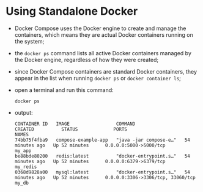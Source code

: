 # Using Standalone Docker

- Docker Compose uses the Docker engine to create and manage the containers, which means they are actual Docker containers running on the system;
- the `docker ps` command lists all active Docker containers managed by the Docker engine, regardless of how they were created;
- since Docker Compose containers are standard Docker containers, they appear in the list when running `docker ps` or `docker container ls`;


- open a terminal and run this command:

    ```commandline
    docker ps
    ```

- output:

    ```commandline
    CONTAINER ID   IMAGE                 COMMAND                  CREATED          STATUS             PORTS                               NAMES
    74bb75f4fba9   compose-example-app   "java -jar compose-e…"   54 minutes ago   Up 52 minutes      0.0.0.0:5000->5000/tcp              my_app
    be88bde80200   redis:latest          "docker-entrypoint.s…"   54 minutes ago   Up 52 minutes      0.0.0.0:6379->6379/tcp              my_redis
    0368d9828a00   mysql:latest          "docker-entrypoint.s…"   54 minutes ago   Up 52 minutes      0.0.0.0:3306->3306/tcp, 33060/tcp   my_db
    ```
